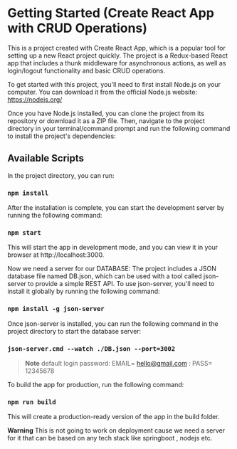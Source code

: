 # Getting Started (Create React App with CRUD Operations)

This is a project created with Create React App, which is a popular tool for setting up a new React project quickly. The project is a Redux-based React app that includes a thunk middleware for asynchronous actions, as well as login/logout functionality and basic CRUD operations.

To get started with this project, you'll need to first install Node.js on your computer. You can download it from the official Node.js website: https://nodejs.org/

Once you have Node.js installed, you can clone the project from its repository or download it as a ZIP file. Then, navigate to the project directory in your terminal/command prompt and run the following command to install the project's dependencies:


## Available Scripts

In the project directory, you can run:

### `npm install`

After the installation is complete, you can start the development server by running the following command:

### `npm start`

This will start the app in development mode, and you can view it in your browser at http://localhost:3000.

Now we need a server for our DATABASE:
The project includes a JSON database file named DB.json, which can be used with a tool called json-server to provide a simple REST API. To use json-server, you'll need to install it globally by running the following command:


### `npm install -g json-server`

Once json-server is installed, you can run the following command in the project directory to start the database server:

### `json-server.cmd --watch ./DB.json --port=3002`


>**Note**
>default login password: EMAIL= hello@gmail.com : PASS= 12345678


To build the app for production, run the following command:

### `npm run build`

This will create a production-ready version of the app in the build folder.

**Warning**
This is not going to work on deployment cause we need a server for it that can be based on any tech stack like springboot , nodejs etc.
